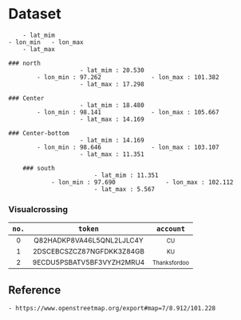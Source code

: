 # Dataset
		- lat_mim
	- lon_min	- lon_max
		- lat_max
```	
### north
					- lat_mim : 20.530
		- lon_min : 97.262				- lon_max : 101.382
					- lat_max : 17.298
```						
```
### Center
					- lat_mim : 18.480
		- lon_min : 98.141 				- lon_max : 105.667
					- lat_max : 14.169
```		
```				
### Center-bottom
					- lat_mim : 14.169
		- lon_min : 98.646  			- lon_max : 103.107
					- lat_max : 11.351
```			
```			
	### south
						- lat_mim : 11.351
			- lon_min : 97.690  			- lon_max : 102.112
						- lat_max : 5.567
```					

### Visualcrossing
|```no.```|```token```|```account```|
| :---:| :---: | :---: |
|<sub>0</sup>|<sub>Q82HADKP8VA46L5QNL2LJLC4Y</sup>|<sub><sup>CU</sup></sub>|
|<sub>1</sup>|<sub>2DSCEBCSZCZ87NGFDKK3Z84GB</sup>|<sub><sup>KU</sup></sub>|
|<sub>2</sup>|<sub>9ECDU5PSBATV5BF3VYZH2MRU4</sup>|<sub><sup>Thanksfordoo</sup></sub>|

## Reference
	- https://www.openstreetmap.org/export#map=7/8.912/101.228
	
	

